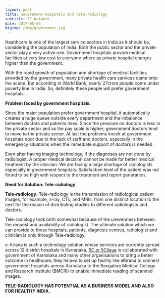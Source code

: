 ```yaml
---
layout: post
title: Government Hospitals and Tele-radiology
subtitle: 5C Network
date: 2017-05-03
bigimg: /img/government.jpg
---
```


Healthcare is one of the largest service sectors in India as it should be, considering the population of India. Both the public sector and the private sector play a very active role. Government hospitals provide medical facilities at very low cost to everyone where as private hospital charges higher than the government. 

With the rapid growth of population and shortage of medical facilities provided by the government, many private health care services came onto the scene. But according to World Bank, nearly 27crore people come under poverty line in India. So, definitely these people will prefer government hospitals.

**Problem faced by government hospitals:**

Since the major population prefer government hospital, it automatically creates a huge queue outside every department and the imbalance between doctors and patients rises. Since the pressure on doctors is less in the private sector and as the pay scale is higher; government doctors tend to move to the private sector. At last the problems knock at government hospitals door due to the lack of staff and doctors, especially in the emergency situations when the immediate support of doctors is needed. 

Even after having imaging technology, if the diagnoses are not done by radiologist. A proper medical decision cannot be made for better medical treatment by the clinician. We are facing a large shortage of radiologists especially in government hospitals. Satisfaction level of the patient was not found to be high with respect to the treatment and report generation. 

**Need for Solution: Tele-radiology**

**Tele-radiology:** Tele-radiology is the transmission of radiological patient images, for example, x-ray, CTs, and MRIs, from one distinct location to the next for the reason of distributing studies to different radiologists and doctors.

Tele-radiology took birth somewhat because of the unevenness between the request and availability of radiologist. The ultimate solution which we can provide to those hospitals, patients, diagnosis centres, radiologist and clinician is only through Tele-radiology. 

e-Kirana is such a technology solution whose services are currently spread across 12 district hospitals in Karnataka, [5C or 5Clique](https://5cnetwork.github.io/aboutus/) is collaborated with government of Karnataka and many other organisations to bring a better outcome in healthcare; they helped to set up facility like eKirana to connect government hospitals across Karnataka to the Bangalore Medical College and Research Institute (BMCRI) to enable immediate reading of scanned images. 

**TELE-RADIOLOGY HAS POTENTIAL AS A BUSINESS MODEL AND ALSO FOR HEALTHY INDIA.**  
